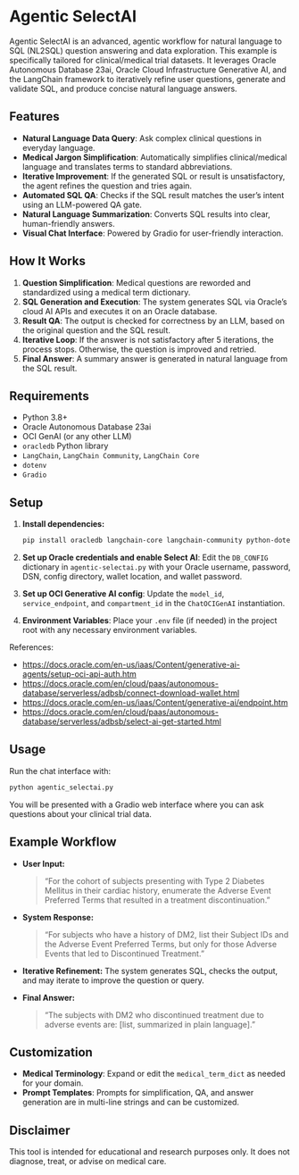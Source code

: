 
# Agentic SelectAI

Agentic SelectAI is an advanced, agentic workflow for natural language to SQL (NL2SQL) question answering and data exploration. This example is specifically tailored for clinical/medical trial datasets. It leverages Oracle Autonomous Database 23ai, Oracle Cloud Infrastructure Generative AI, and the LangChain framework to iteratively refine user questions, generate and validate SQL, and produce concise natural language answers.

## Features

*   **Natural Language Data Query**: Ask complex clinical questions in everyday language.
*   **Medical Jargon Simplification**: Automatically simplifies clinical/medical language and translates terms to standard abbreviations.
*   **Iterative Improvement**: If the generated SQL or result is unsatisfactory, the agent refines the question and tries again.
*   **Automated SQL QA**: Checks if the SQL result matches the user’s intent using an LLM-powered QA gate.
*   **Natural Language Summarization**: Converts SQL results into clear, human-friendly answers.
*   **Visual Chat Interface**: Powered by Gradio for user-friendly interaction.

## How It Works

1.  **Question Simplification**: Medical questions are reworded and standardized using a medical term dictionary.
2.  **SQL Generation and Execution**: The system generates SQL via Oracle’s cloud AI APIs and executes it on an Oracle database.
3.  **Result QA**: The output is checked for correctness by an LLM, based on the original question and the SQL result.
4.  **Iterative Loop**: If the answer is not satisfactory after 5 iterations, the process stops. Otherwise, the question is improved and retried.
5.  **Final Answer**: A summary answer is generated in natural language from the SQL result.

## Requirements

*   Python 3.8+
*   Oracle Autonomous Database 23ai
*   OCI GenAI (or any other LLM)
*   `oracledb` Python library
*   `LangChain`, `LangChain Community`, `LangChain Core`
*   `dotenv`
*   `Gradio`

## Setup

1.  **Install dependencies:**
    ```bash
    pip install oracledb langchain-core langchain-community python-dotenv gradio
    ```

2.  **Set up Oracle credentials and enable Select AI**: Edit the `DB_CONFIG` dictionary in `agentic-selectai.py` with your Oracle username, password, DSN, config directory, wallet location, and wallet password.

3.  **Set up OCI Generative AI config**: Update the `model_id`, `service_endpoint`, and `compartment_id` in the `ChatOCIGenAI` instantiation.

4.  **Environment Variables**: Place your `.env` file (if needed) in the project root with any necessary environment variables.

References:
* https://docs.oracle.com/en-us/iaas/Content/generative-ai-agents/setup-oci-api-auth.htm
* https://docs.oracle.com/en/cloud/paas/autonomous-database/serverless/adbsb/connect-download-wallet.html
* https://docs.oracle.com/en-us/iaas/Content/generative-ai/endpoint.htm
* https://docs.oracle.com/en/cloud/paas/autonomous-database/serverless/adbsb/select-ai-get-started.html


## Usage

Run the chat interface with:

```bash
python agentic_selectai.py
```

You will be presented with a Gradio web interface where you can ask questions about your clinical trial data.

## Example Workflow

*   **User Input:**
    > “For the cohort of subjects presenting with Type 2 Diabetes Mellitus in their cardiac history, enumerate the Adverse Event Preferred Terms that resulted in a treatment discontinuation.”

*   **System Response:**
    > “For subjects who have a history of DM2, list their Subject IDs and the Adverse Event Preferred Terms, but only for those Adverse Events that led to Discontinued Treatment.”

*   **Iterative Refinement:** The system generates SQL, checks the output, and may iterate to improve the question or query.

*   **Final Answer:**
    > “The subjects with DM2 who discontinued treatment due to adverse events are: [list, summarized in plain language].”

## Customization

*   **Medical Terminology**: Expand or edit the `medical_term_dict` as needed for your domain.
*   **Prompt Templates**: Prompts for simplification, QA, and answer generation are in multi-line strings and can be customized.

## Disclaimer

This tool is intended for educational and research purposes only. It does not diagnose, treat, or advise on medical care.
